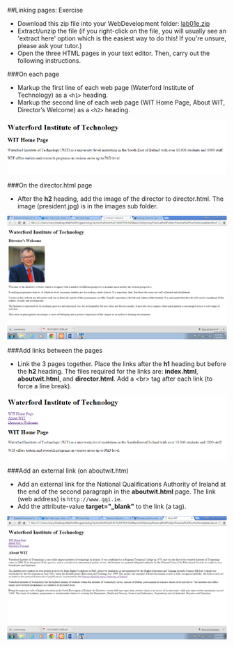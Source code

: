 ##Linking pages: Exercise

- Download this zip file into your WebDevelopment folder: [lab01e.zip](archives/lab01e.zip)
- Extract/unzip the file (if you right-click on the file, you will usually see an 'extract here' option which is the easiest way to do this! If you're unsure, please ask your tutor.)
- Open the three HTML pages in your text editor. Then, carry out the following instructions.

###On each page

- Markup the first line of each web page (Waterford Institute of Technology) as a `<h1>` heading. 
- Markup the second line of each web page (WIT Home Page, About WIT, Director’s Welcome) as a `<h2>` heading. 

![](./img/pt1.png)

###On the director.html page

- After the **h2** heading, add the image of the director to director.html. The image (president.jpg) is in the images sub folder.

![](./img/pt2.png)

###Add links between the pages

- Link the 3 pages together. Place the links after the **h1** heading but before the **h2** heading. The files required for the links are: **index.html**, 
**aboutwit.html**, and **director.html**. Add a &lt;br&gt; tag after each link (to force a line break).

![](./img/pt3.png)

###Add an external link (on aboutwit.htm)

- Add an external link for the National Qualifications Authority of Ireland at the end of the second paragraph in the **aboutwit.html** page. 
The link (web address) is `http://www.qqi.ie`. 
- Add the attribute-value **target="_blank"** to the link (a tag).

![](./img/pt4.png)




